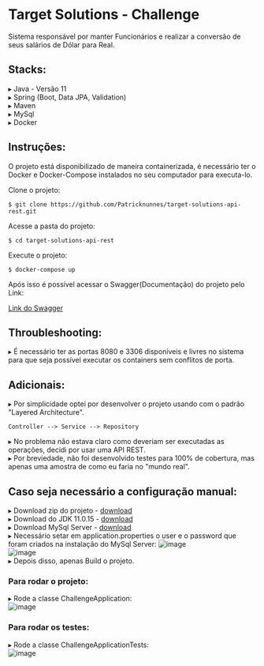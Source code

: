 # Target Solutions - Challenge

Sistema responsável por manter Funcionários e realizar a conversão de seus salários de Dólar para Real.

## Stacks:
 
▸ Java - Versão 11                                                                                                                                                              
▸ Spring (Boot, Data JPA, Validation)                                                                                                                                                     
▸ Maven                                                                                                                  
▸ MySql                                                                                                                  
▸ Docker                                                                                                                  

## Instruções:

O projeto está disponibilizado de maneira containerizada, é necessário ter o Docker e Docker-Compose instalados no seu computador para executa-lo.

Clone o projeto:

```
$ git clone https://github.com/Patricknunnes/target-solutions-api-rest.git
```

Acesse a pasta do projeto:

```
$ cd target-solutions-api-rest
```

Execute o projeto:

```
$ docker-compose up
```

Após isso é possível acessar o Swagger(Documentação) do projeto pelo Link:

[Link do Swagger](http://localhost:8080/swagger-ui.html)

## Throubleshooting:

▸ É necessário ter as portas 8080 e 3306 disponíveis e livres no sistema para que seja possível executar os containers sem conflitos de porta.

## Adicionais:

▸ Por simplicidade optei por desenvolver o projeto usando com o padrão "Layered Architecture". 
```
Controller --> Service --> Repository
```
▸ No problema não estava claro como deveriam ser executadas as operações, decidi por usar uma API REST.                                               
▸ Por breviedade, não foi desenvolvido testes para 100% de cobertura, mas apenas uma amostra de como eu faria no "mundo real".

## Caso seja necessário a configuração manual:

▸ Download zip do projeto - [download](https://github.com/Patricknunnes/target-solutions-api-rest/archive/refs/heads/master.zip)                                       
▸ Download do JDK 11.0.15 - [download](https://www.oracle.com/br/java/technologies/javase/jdk11-archive-downloads.html)                                              
▸ Download MySql Server - [download](https://dev.mysql.com/downloads/mysql)                                                                                       
▸ Necessário setar em application.properties o user e o password que foram criados na instalação do MySql Server:
![image](https://user-images.githubusercontent.com/86694806/187119707-16a8c2ee-9696-4936-a170-9cdd8c7ef5bc.png)                                                                                                                                                                                                        
![image](https://user-images.githubusercontent.com/86694806/187119487-7261e064-2a6a-4f08-abac-6e8abf89eb57.png)                                                                                                       
▸ Depois disso, apenas Build o projeto.

### Para rodar o projeto:

▸ Rode a classe ChallengeApplication:                                                                                                         
![image](https://user-images.githubusercontent.com/86694806/187120298-c01c1ae4-a532-425b-884f-3642e7db40f4.png)                                                                                                                   

### Para rodar os testes:

▸ Rode a classe ChallengeApplicationTests:                                                                                                                                
![image](https://user-images.githubusercontent.com/86694806/187120632-17847b08-ee62-4785-b1f9-70e3ea139f4b.png)
